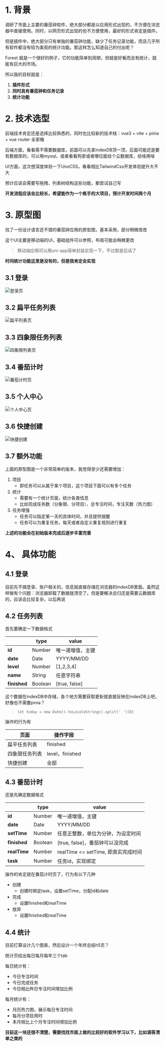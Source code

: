 # 1. 背景

调研了市面上主要的番茄钟软件，绝大部分都是以应用形式出现的，不方便在浏览器中直接使用。同时，以网页形式出现的也不方便使用，最好的形式肯定是插件。

但是插件中，绝大部分只有单独的番茄钟功能，缺少了任务记录功能，而且几乎所有软件都没有较为美观的统计功能。那这样怎么知道自己的付出呢？

Forest 就是一个很好的例子，它的功能简单到简陋，但就是好看而且有统计，就能有巨大的市场。

所以我的目标就是：

1. **插件形式**
2. **同时具有番茄钟和任务记录**
3. **统计功能**

# 2. 技术选型

前端技术肯定还是选择比较熟悉的，同时也比较新的技术栈：vue3 + vite + pinia + vue router 全家桶

后端方面，看看需不需要数据库，前面可以先拿indexDB顶一顶，后面可能还是要有数据库的，可以用mysql，或者看看狗家或者哪位能给个云数据库，给啥用啥

UI方面，这次想深度体验一下UnoCSS，看看相比TailwindCss开发体验提升大不大

预计应该会需要写拖拽、列表树结构这些功能，都尝试自己写

**开发流程应该会比较长，希望能作为一个练手的大项目，预计开发时间两个月**

# 3. 原型图

找了一份设计语言还不错的番茄钟应用的原型图，基本采用，部分稍微改改

这个UI主要是移动端的UI，基础组件可以参照，布局可能会稍微更改

> 移动端应用可以用uni-app简单封装实现一下，不过那是后话了

**时间统计功能这里是没有的，但是我肯定会实现**

## 3.1 登录

![登录页](D:\tomato-timer\文档\原型图\登录页.png)

## 3.2 扁平任务列表

![扁平列表页](D:\tomato-timer\文档\原型图\扁平列表页.png)

## 3.3 四象限任务列表

![四象限列表页](D:\tomato-timer\文档\原型图\四象限列表页.png)

## 3.4 番茄计时

![番茄计时页](D:\tomato-timer\文档\原型图\番茄计时页.png)

## 3.5 个人中心

![个人中心页](D:\tomato-timer\文档\原型图\个人中心页.png)

## 3.6 快捷创建

![快捷创建](D:\tomato-timer\文档\原型图\快捷创建.png)

## 3.7 额外功能

上面的原型图是一个非常简单的版本，我觉得至少还需要增加：

1. 项目
    - 即任务可以从属于某个项目，这个项目下面可以有多个任务
2. 统计
    - 需要有一个统计页面，统计各类信息
    - 比如完成任务数（分象限、分项目），总专注时间，专注天数（热力图）
3. 任务增强
    - 任务可以指定某一天的具体时间，并且提供提醒
    - 任务可以为重复任务，每天或者自定义重复规则进行重复

**上述的功能会在初始版本完成后逐步丰富完善**

# 4、 具体功能

## 4.1 登录

目前先不搞登录、账户相关的，信息就直接存储在浏览器的indexDB里面。虽然这样做有个问题：浏览器卸载了数据就清空了。但是要解决总归还是需要云数据库的，应该会比较复杂，以后再说

## 4.2 任务列表

首先要确定一下数据格式

|              | type    | value            |
| ------------ | ------- | ---------------- |
| **id**       | Number  | 唯一递增值，主键 |
| **date**     | Date    | YYYY/MM/DD       |
| **level**    | Number  | [1,2,3,4]        |
| **name**     | String  | 任意字符串       |
| **finished** | Boolean | [true, false]    |

这个数据在indexDB中存储，各个地方需要获取更新就直接反映在indexDB上吧，好像也不需要pinia？

> `let today = new Date().toLocaleString().split(' ')[0]`

操作的行为有

| 页面           | 操作字段        |
| -------------- | --------------- |
| 扁平任务列表   | finished        |
| 四象限任务列表 | level，finished |
| 快捷创建       | 全部            |

## 4.3 番茄计时

还是先确定数据格式

|              | type    | value                               |
| ------------ | ------- | ----------------------------------- |
| **id**       | Number  | 唯一递增值，主键                    |
| **date**     | Date    | YYYY/MM/DD                          |
| **setTime**  | Number  | 任意正整数，单位为分钟，为设定时间  |
| **finished** | Boolean | [true, false]，番茄钟可以没完成     |
| **realTime** | Number  | realTime <= setTime, 即真实完成时间 |
| **task**     | Number  | 任务id，实现绑定                    |

操作的肯定就在番茄计时页了，行为有以下几种

- 创建
    - 创建时绑定task，设置setTime，分配id和date
- 完成
    - 设置finished和realTime
- 放弃
    - 设置finished和realTime

## 4.4 统计

目前打算设计几个图表，然后设计一个年终总结h5页？

统计页给出每日每月每年三个tab

每日统计有：

- 今日专注时间
- 今日完成任务
- 今日相比昨日专注时间增加比例

每月统计有：

- 月历热力图，展示每日专注时间
- 每月分项目用时
- 本月相比上个月专注时间增加比例

**目前这一块还很不清楚，需要找找市面上做的比较好的软件学习以下，比如滴答清单之类的**